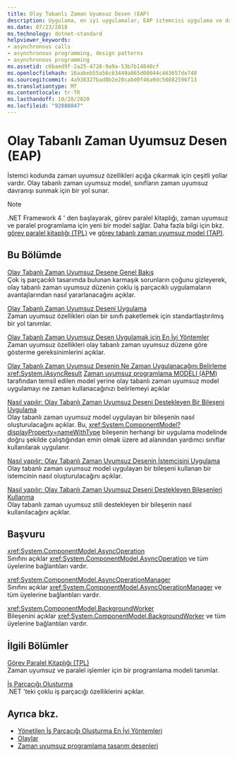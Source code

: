```yaml
---
title: Olay Tabanlı Zaman Uyumsuz Desen (EAP)
description: Uygulama, en iyi uygulamalar, EAP istemcisi uygulama ve daha fazlası gibi .NET 'teki olay tabanlı zaman uyumsuz model (EAP) hakkında makalelerin bağlantılarını inceleyin.
ms.date: 07/23/2018
ms.technology: dotnet-standard
helpviewer_keywords:
- asynchronous calls
- asynchronous programming, design patterns
- asynchronous programming
ms.assetid: c6baed9f-2a25-4728-9a9a-53b7b14840cf
ms.openlocfilehash: 16aabeb55a56c63449a865d00044c463657de740
ms.sourcegitcommit: 4a938327bad8b2e20cabd0f46a9dc50882596f13
ms.translationtype: MT
ms.contentlocale: tr-TR
ms.lasthandoff: 10/28/2020
ms.locfileid: "92888847"
---
```

# <a name="event-based-asynchronous-pattern-eap"></a>Olay Tabanlı Zaman Uyumsuz Desen (EAP)

İstemci kodunda zaman uyumsuz özellikleri açığa çıkarmak için çeşitli yollar vardır. Olay tabanlı zaman uyumsuz model, sınıfların zaman uyumsuz davranışı sunmak için bir yol sunar.  
  
> [!NOTE]
> .NET Framework 4 ' den başlayarak, görev paralel kitaplığı, zaman uyumsuz ve paralel programlama için yeni bir model sağlar. Daha fazla bilgi için bkz. [görev paralel kitaplığı (TPL)](../parallel-programming/task-parallel-library-tpl.md) ve [görev tabanlı zaman uyumsuz model (TAP)](task-based-asynchronous-pattern-tap.md).
  
## <a name="in-this-section"></a>Bu Bölümde

 [Olay Tabanlı Zaman Uyumsuz Desene Genel Bakış](event-based-asynchronous-pattern-overview.md)  
 Çok iş parçacıklı tasarımda bulunan karmaşık sorunların çoğunu gizleyerek, olay tabanlı zaman uyumsuz düzenin çoklu iş parçacıklı uygulamaların avantajlarından nasıl yararlanacağını açıklar.  
  
 [Olay Tabanlı Zaman Uyumsuz Deseni Uygulama](implementing-the-event-based-asynchronous-pattern.md)  
 Zaman uyumsuz özellikleri olan bir sınıfı paketlemek için standartlaştırılmış bir yol tanımlar.  
  
 [Olay Tabanlı Zaman Uyumsuz Desen Uygulamak için En İyi Yöntemler](best-practices-for-implementing-the-event-based-asynchronous-pattern.md)  
 Zaman uyumsuz özellikleri olay tabanlı zaman uyumsuz düzene göre gösterme gereksinimlerini açıklar.  
  
 [Olay Tabanlı Zaman Uyumsuz Desenin Ne Zaman Uygulanacağını Belirleme](deciding-when-to-implement-the-event-based-asynchronous-pattern.md)  
 <xref:System.IAsyncResult> [Zaman uyumsuz programlama MODELI (APM)](asynchronous-programming-model-apm.md) tarafından temsil edilen model yerine olay tabanlı zaman uyumsuz model uygulamayı ne zaman kullanacağınızı belirlemeyi açıklar
  
 [Nasıl yapılır: Olay Tabanlı Zaman Uyumsuz Deseni Destekleyen Bir Bileşeni Uygulama](component-that-supports-the-event-based-asynchronous-pattern.md)  
 Olay tabanlı zaman uyumsuz model uygulayan bir bileşenin nasıl oluşturulacağını açıklar. Bu, <xref:System.ComponentModel?displayProperty=nameWithType> bileşenin herhangi bir uygulama modelinde doğru şekilde çalıştığından emin olmak üzere ad alanından yardımcı sınıflar kullanılarak uygulanır.  

 [Nasıl yapılır: Olay Tabanlı Zaman Uyumsuz Desenin İstemcisini Uygulama](how-to-implement-a-client-of-the-event-based-asynchronous-pattern.md)  
 Olay tabanlı zaman uyumsuz model uygulayan bir bileşeni kullanan bir istemcinin nasıl oluşturulacağını açıklar.
  
 [Nasıl yapılır: Olay Tabanlı Zaman Uyumsuz Deseni Destekleyen Bileşenleri Kullanma](how-to-use-components-that-support-the-event-based-asynchronous-pattern.md)  
 Olay tabanlı zaman uyumsuz stili destekleyen bir bileşenin nasıl kullanılacağını açıklar.  
  
## <a name="reference"></a>Başvuru

 <xref:System.ComponentModel.AsyncOperation>  
 Sınıfını açıklar <xref:System.ComponentModel.AsyncOperation> ve tüm üyelerine bağlantıları vardır.  
  
 <xref:System.ComponentModel.AsyncOperationManager>  
 Sınıfını açıklar <xref:System.ComponentModel.AsyncOperationManager> ve tüm üyelerine bağlantıları vardır.  
  
 <xref:System.ComponentModel.BackgroundWorker>  
 Bileşenini açıklar <xref:System.ComponentModel.BackgroundWorker> ve tüm üyelerine bağlantıları vardır.  
  
## <a name="related-sections"></a>İlgili Bölümler

 [Görev Paralel Kitaplığı (TPL)](../parallel-programming/task-parallel-library-tpl.md)  
 Zaman uyumsuz ve paralel işlemler için bir programlama modeli tanımlar.  
  
 [İş Parçacığı Oluşturma](../threading/index.md)  
 .NET 'teki çoklu iş parçacığı özelliklerini açıklar.  
  
## <a name="see-also"></a>Ayrıca bkz.

- [Yönetilen İş Parçacığı Oluşturma En İyi Yöntemleri](../threading/managed-threading-best-practices.md)
- [Olaylar](../events/index.md)
- [Zaman uyumsuz programlama tasarım desenleri](index.md)
